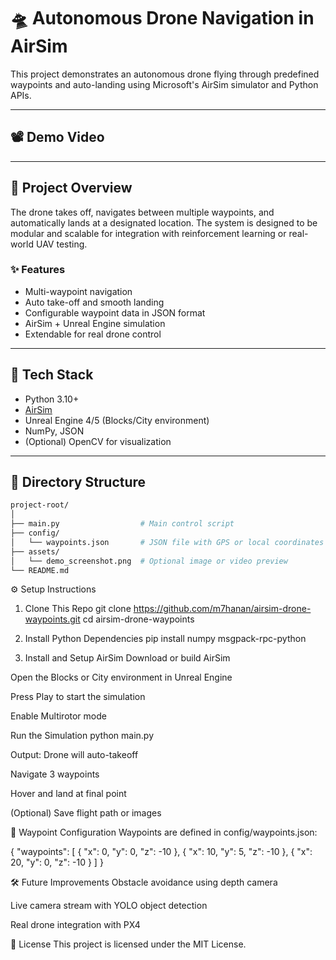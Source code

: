 # 🛸 Autonomous Drone Navigation in AirSim

This project demonstrates an autonomous drone flying through predefined waypoints and auto-landing using Microsoft's AirSim simulator and Python APIs.

---

## 📽️ Demo Video


---

## 🚀 Project Overview

The drone takes off, navigates between multiple waypoints, and automatically lands at a designated location. The system is designed to be modular and scalable for integration with reinforcement learning or real-world UAV testing.

### ✨ Features

- Multi-waypoint navigation
- Auto take-off and smooth landing
- Configurable waypoint data in JSON format
- AirSim + Unreal Engine simulation
- Extendable for real drone control

---

## 🧠 Tech Stack

- Python 3.10+
- [AirSim](https://github.com/microsoft/AirSim)
- Unreal Engine 4/5 (Blocks/City environment)
- NumPy, JSON
- (Optional) OpenCV for visualization

---

## 📁 Directory Structure

```bash
project-root/
│
├── main.py                  # Main control script
├── config/
│   └── waypoints.json       # JSON file with GPS or local coordinates
├── assets/
│   └── demo_screenshot.png  # Optional image or video preview
└── README.md

```


⚙️ Setup Instructions
1. Clone This Repo
git clone https://github.com/m7hanan/airsim-drone-waypoints.git
cd airsim-drone-waypoints

2. Install Python Dependencies
pip install numpy msgpack-rpc-python

3. Install and Setup AirSim
Download or build AirSim

Open the Blocks or City environment in Unreal Engine

Press Play to start the simulation

Enable Multirotor mode

Run the Simulation
python main.py

Output:
Drone will auto-takeoff

Navigate 3 waypoints

Hover and land at final point

(Optional) Save flight path or images

📌 Waypoint Configuration
Waypoints are defined in config/waypoints.json:

{
  "waypoints": [
    { "x": 0, "y": 0, "z": -10 },
    { "x": 10, "y": 5, "z": -10 },
    { "x": 20, "y": 0, "z": -10 }
  ]
}


🛠️ Future Improvements
Obstacle avoidance using depth camera

Live camera stream with YOLO object detection

Real drone integration with PX4


📜 License
This project is licensed under the MIT License.
